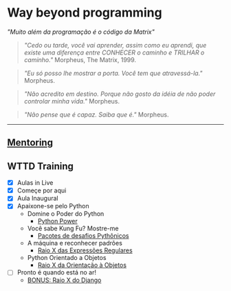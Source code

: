 # Way beyond programming

*"Muito além da programação é o código da Matrix"*

> *"Cedo ou tarde, você vai aprender, assim como eu aprendi,
> que existe uma diferença entre CONHECER o caminho e TRILHAR o caminho."*
> Morpheus, The Matrix, 1999.

> *"Eu só posso lhe mostrar a porta.
> Você tem que atravessá-la."* Morpheus.

> *"Não acredito em destino.
> Porque não gosto da idéia de não poder controlar minha vida."*
> Morpheus.

> *"Não pense que é capaz. Saiba que é."* Morpheus.

---

## [Mentoring](./mentoring)

## WTTD Training

- [X] Aulas in Live
- [X] Começe por aqui
- [X] Aula Inaugural
- [X] Apaixone-se pelo Python
    - Domine o Poder do Python
        - [Python Power](wttd-training/fall-in-love-with-python/python-power)
    - Você sabe Kung Fu? Mostre-me
        - [Pacotes de desafios Pythônicos](wttd-training/fall-in-love-with-python/package-challenge-pythonic)
    - A máquina e reconhecer padrões
        - [Raio X das Expressões Regulares](wttd-training/fall-in-love-with-python/x-ray-of-regular-expressions.md)
    - Python Orientado a Objetos
        - [Raio X da Orientação à Objetos](wttd-training/fall-in-love-with-python/object-oriented-python.md)
- [ ] Pronto é quando está no ar!
    - [BONUS: Raio X do Django](wttd-training/ready-is-when-its-on-the-air/django-x-ray.md)
